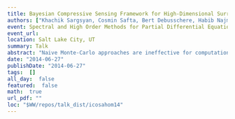 ```yaml
---
title: Bayesian Compressive Sensing Framework for High-Dimensional Surrogate Model Construction
authors: ["Khachik Sargsyan, Cosmin Safta, Bert Debusschere, Habib Najm"]
event: Spectral and High Order Methods for Partial Differential Equations ICOSAHOM
event_url: 
location: Salt Lake City, UT
summary: Talk
abstract: "Naive Monte-Carlo approaches are ineffective for computationally intensive studies of complex physical models as they require prohibitively many sampled simulations for reasonable accuracy.<br>In this work, we build computationally inexpensive surrogate model in order to accelerate both forward (e.g., uncertainty propagation and sensitivity analysis) and inverse (e.g., calibration) UQ methods. We apply Polynomial Chaos (PC) spectral expansions to build surrogate relationships between output quantities and model parameters using as few forward model simulations as possible. For a complex model with a large number of input parameters, building a PC surrogate model is challenged by high dimensionality: there is typically insufficient model simulation data as well<br>as a prohibitively large number of spectral basis terms. Bayesian compressive sensing (BCS) approach [Babacan et al., 2010] is employed in order to detect a sparse polynomial basis set that best captures<br>the model outputs. We enhance the BCS algorithm with adaptive basis reweighing and basis growth.<br>Besides proof-of-concept studies for synthetic models, we demonstrate the iterative BCS method on the Community Land Model with about 80 input parameters, and obtain global sensitivity information for 5 outputs with respect to all input parameters using less than 10000 model simulations - a very small number for an 80-dimensional input parameter space [Sargsyan et al., 2014].<br>"
date: "2014-06-27"
publishDate: "2014-06-27"
tags:  []
all_day:  false
featured:  false
math:  true
url_pdf: ""
loc: "$WW/repos/talk_dist/icosahom14"
---
```

